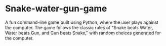 # Snake-water-gun-game
A fun command-line game built using Python, where the user plays against the computer. The game follows the classic rules of "Snake beats Water, Water beats Gun, and Gun beats Snake," with random choices generated for the computer.
